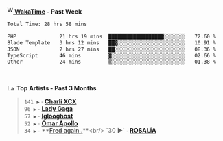 <img src="https://github.com/dxnter/dxnter/assets/17434202/67b21fa4-d36d-46f9-9dec-f23d976b00ef" alt="WakaTime Logo" width="14" height="18"/><a href="https://wakatime.com/@dxnter" target="_blank"><strong> WakaTime</strong></a><strong> - Past Week</strong>

<!--START_SECTION:waka-->

```txt
Total Time: 28 hrs 58 mins

PHP              21 hrs 19 mins  ██████████████████░░░░░░░   72.60 %
Blade Template   3 hrs 12 mins   ██▓░░░░░░░░░░░░░░░░░░░░░░   10.91 %
JSON             2 hrs 27 mins   ██░░░░░░░░░░░░░░░░░░░░░░░   08.36 %
TypeScript       46 mins         ▓░░░░░░░░░░░░░░░░░░░░░░░░   02.66 %
Other            24 mins         ▒░░░░░░░░░░░░░░░░░░░░░░░░   01.38 %
```

<!--END_SECTION:waka-->

<br/>

<!--START_LASTFM_ARTISTS:{"period": "3month", "rows": 6}-->
<a href="https://last.fm" target="_blank"><img src="https://user-images.githubusercontent.com/17434202/215290617-e793598d-d7c9-428f-9975-156db1ba89cc.svg" alt="Last.fm Logo" width="18" height="13"/></a> **Top Artists - Past 3 Months**

> `141 ▶️` ∙ **[Charli XCX](https://www.last.fm/music/Charli+XCX)**<br/>
> `96 ▶️` ∙ **[Lady Gaga](https://www.last.fm/music/Lady+Gaga)**<br/>
> `57 ▶️` ∙ **[Iglooghost](https://www.last.fm/music/Iglooghost)**<br/>
> `52 ▶️` ∙ **[Omar Apollo](https://www.last.fm/music/Omar+Apollo)**<br/>
> `34 ▶️` ∙ **[Fred again..](https://www.last.fm/music/Fred+again..)**<br/>
> `30 ▶️` ∙ **[ROSALÍA](https://www.last.fm/music/ROSAL%C3%8DA)**<br/>
<!--END_LASTFM_ARTISTS-->
